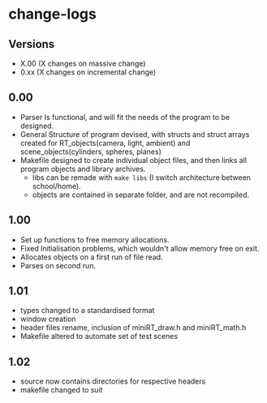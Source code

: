 # change-logs

## Versions

* X.00 (X changes on massive change)
* 0.xx (X changes on incremental change)

## 0.00

* Parser Is functional, and will fit the needs of the program to be designed.
* General Structure of program devised, with structs and struct arrays created for RT\_objects(camera, light, ambient) and scene\_objects(cylinders, spheres, planes)
* Makefile designed to create individual object files, and then links all program objects and library archives.
  * libs can be remade with `make libs` (I switch architecture between school/home).
  * objects are contained in separate folder, and are not recompiled.

## 1.00

* Set up functions to free memory allocations.
* Fixed Initialisation problems, which wouldn't allow memory free on exit.
* Allocates objects on a first run of file read.
* Parses on second run.

## 1.01

* types changed to a standardised format
* window creation
* header files rename, inclusion of miniRT\_draw.h and miniRT\_math.h
* Makefile altered to automate set of test scenes

## 1.02

* source now contains directories for respective headers
* makefile changed to suit
